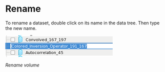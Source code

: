 # Rename

To rename a dataset, double click on its name in the data tree. Then type the new name.

![](../../../.gitbook/assets/005_file_manager.png)

_Rename volume_

